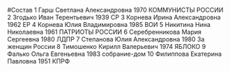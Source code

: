 #Состав
1 Гарш Светлана Александровна 1970 КОММУНИСТЫ РОССИИ
2 Згодько Иван Терентьевич 1939 СР
3 Корнева Ирина Александровна 1962 ЕР
4 Корнева Юлия Владимировна 1985 ВОИ
5 Никитина Нина Николаевна 1961 ПАТРИОТЫ РОССИИ
6 Серебренникова Мария Сергеевна 1980 ЛДПР
7 Степанова Юлия Александровна 1980 За женщин России
8 Тимошенко Кирилл Валерьевич 1974 ЯБЛОКО
9 Фалько Ольга Евгеньевна 1983 собрание-дом
10 Филиппова Екатерина Павловна 1951 КПРФ
